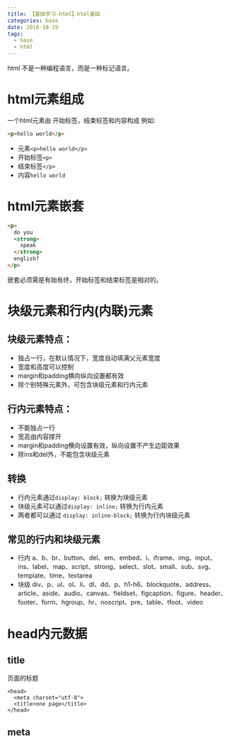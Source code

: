 ```yaml
---
title: 【基础学习-html】html基础
categories: base
date: 2018-10-19
tags:
  - base
  - html
---
```


html 不是一种编程语言，而是一种标记语言。

# html元素组成
一个html元素由 开始标签，结束标签和内容构成
例如:
```html
<p>hello world</p>
```
- 元素`<p>hello world</p>`
- 开始标签`<p>`
- 结束标签`</p>`
- 内容`hello world`

# html元素嵌套
```html
<p>
  do you
  <strong>
    speak
  </strong>
  english?
</p>
```
嵌套必须需是有始有终，开始标签和结束标签是相对的。

# 块级元素和行内(内联)元素

## 块级元素特点：
- 独占一行，在默认情况下，宽度自动填满父元素宽度
- 宽度和高度可以控制
- margin和padding横向纵向设置都有效
- 除个别特殊元素外，可包含块级元素和行内元素

## 行内元素特点：
- 不能独占一行
- 宽高由内容撑开
- margin和padding横向设置有效，纵向设置不产生边距效果
- 除ins和del外，不能包含块级元素

## 转换
- 行内元素通过`display: block;` 转换为块级元素
- 块级元素可以通过`display: inline;` 转换为行内元素
- 两者都可以通过 `display: inline-block;` 转换为行内块级元素

## 常见的行内和块级元素
- 行内 a、b、br、button、del、em、embed、i、iframe、img、input、ins、label、map、script、strong、select、slot、small、sub、svg、template、time、textarea
- 块级 div、p、ul、ol、li、dl、dd、p、h1-h6、blockquote、address、article、aside、audio、canvas、fieldset、figcaption、figure、header、footer、form、hgroup、hr、noscript、pre、table、tfoot、video

# head内元数据
## title
页面的标题
```
<head>
  <meta charset="utf-8">
  <title>one page</title>
</head>
```

## meta
